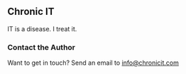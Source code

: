 ## Chronic IT

IT is a disease. I treat it.

### Contact the Author

Want to get in touch? Send an email to info@chronicit.com

